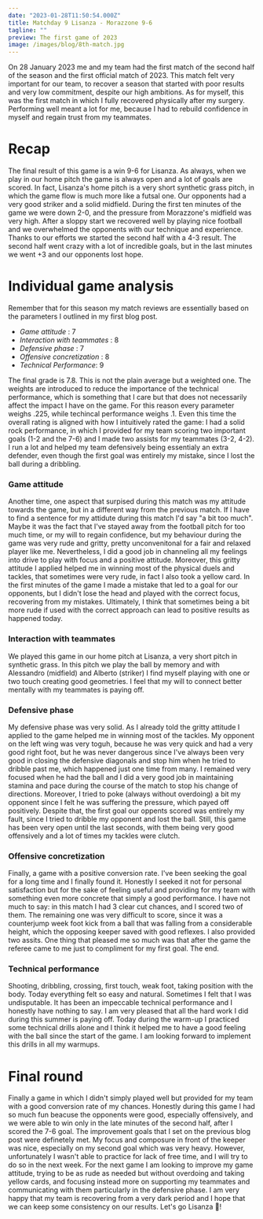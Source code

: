 ```yaml
---
date: "2023-01-28T11:50:54.000Z"
title: Matchday 9 Lisanza - Morazzone 9-6
tagline: ""
preview: The first game of 2023
image: /images/blog/8th-match.jpg
---
```


On 28 January 2023 me and my team had the first match of the second half of the season and the first official match of 2023. This match felt very important for our team, to recover a season that started with poor results and very low commitment, despite our high ambitions. As for myself, this was the first match in which I fully recovered physically after my surgery. Performing well meant a lot for me, because I had to rebuild confidence in myself and regain trust from my teammates.

# Recap

The final result of this game is a win 9-6 for Lisanza. As always, when we play in our home pitch the game is always open and a lot of goals are scored. In fact, Lisanza's home pitch is a very short synthetic grass pitch, in which the game flow is much more like a futsal one. Our opponents had a very good striker and a solid midfield. During the first ten minutes of the game we were down 2-0, and the pressure from Morazzone's midfield was very high. After a sloppy start we recovered well by playing nice football and we overwhelmed the opponents with our technique and experience. Thanks to our efforts we started the second half with a 4-3 result. The second half went crazy with a lot of incredible goals, but in the last minutes we went +3 and our opponents lost hope.

# Individual game analysis

Remember that for this season my match reviews are essentially based on the parameters I outlined in my first blog post.

- _Game attitude_ : 7
- _Interaction with teammates_ : 8
- _Defensive phase_ : 7
- _Offensive concretization_ : 8
- _Technical Performance_: 9

The final grade is 7.8. This is not the plain average but a weighted one. The weights are introduced to reduce the importance of the technical performance, which is something that I care but that does not necessarily affect the impact I have on the game. For this reason every parameter weighs .225, while techincal performance weighs .1. Even this time the overall rating is aligned with how I intuitively rated the game: I had a solid rock performance, in which I provided for my team scoring two important goals (1-2 and the 7-6) and I made two assists for my teammates (3-2, 4-2). I run a lot and helped my team defensively being essentialy an extra defender, even though the first goal was entirely my mistake, since I lost the ball during a dribbling.

### Game attitude

Another time, one aspect that surpised during this match was my attitude towards the game, but in a different way from the previous match. If I have to find a sentence for my attidute during this match I'd say "a bit too much". Maybe it was the fact that I've stayed away from the football pitch for too much time, or my will to regain confidence, but my behaviour during the game was very rude and gritty, pretty unconvenitonal for a fair and relaxed player like me. Nevertheless, I did a good job in channeling all my feelings into drive to play with focus and a positive attitude. Moreover, this gritty attitude I applied helped me in winning most of the physical duels and tackles, that sometimes were very rude, in fact I also took a yellow card. In the first minutes of the game I made a mistake that led to a goal for our opponents, but I didn't lose the head and played with the correct focus, recovering from my mistakes. Ultimately, I think that sometimes being a bit more rude if used with the correct approach can lead to positive results as happened today.

### Interaction with teammates

We played this game in our home pitch at Lisanza, a very short pitch in synthetic grass. In this pitch we play the ball by memory and with Alessandro (midfield) and Alberto (striker) I find myself playing with one or two touch creating good geometries. I feel that my will to connect better mentally with my teammates is paying off.

### Defensive phase

My defensive phase was very solid. As I already told the gritty attitude I applied to the game helped me in winning most of the tackles. My opponent on the left wing was very toguh, because he was very quick and had a very good right foot, but he was never dangerous since I've always been very good in closing the defensive diagonals and stop him when he tried to dribble past me, which happened just one time from many. I remained very focused when he had the ball and I did a very good job in maintaining stamina and pace during the course of the match to stop his change of directions. Moreover, I tried to poke (always without overdoing) a bit my opponent since I felt he was suffering the pressure, which payed off positively. Despite that, the first goal our oppents scored was entirely my fault, since I tried to dribble my opponent and lost the ball. Still, this game has been very open until the last seconds, with them being very good offensively and a lot of times my tackles were clutch.

### Offensive concretization

Finally, a game with a positive conversion rate. I've been seeking the goal for a long time and I finally found it. Honestly I seeked it not for personal satisfaction but for the sake of feeling useful and providing for my team with something even more concrete that simply a good performance. I have not much to say: in this match I had 3 clear cut chances, and I scored two of them. The remaining one was very difficult to score, since it was a counterjump week foot kick from a ball that was falling from a considerable height, which the opposing keeper saved with good reflexes. I also provided two assits. One thing that pleased me so much was that after the game the referee came to me just to compliment for my first goal. The end.

### Technical performance

Shooting, dribbling, crossing, first touch, weak foot, taking position with the body. Today everything felt so easy and natural. Sometimes I felt that I was undisputable. It has been an impeccable technical performance and I honestly have nothing to say. I am very pleased that all the hard work I did during this summer is paying off. Today during the warm-up I practiced some technical drills alone and I think it helped me to have a good feeling with the ball since the start of the game. I am looking forward to implement this drills in all my warmups.

# Final round

Finally a game in which I didn't simply played well but provided for my team with a good conversion rate of my chances. Honestly during this game I had so much fun beacuse the opponents were good, especially offensively, and we were able to win only in the late minutes of the second half, after I scored the 7-6 goal. The improvement goals that I set on the previous blog post were definetely met. My focus and composure in front of the keeper was nice, especially on my second goal which was very heavy. However, unfortunately I wasn't able to practice for lack of free time, and I will try to do so in the next week. For the next game I am looking to improve my game attitude, trying to be as rude as needed but without overdoing and taking yellow cards, and focusing instead more on supporting my teammates and communicating with them particularly in the defensive phase. I am very happy that my team is recovering from a very dark period and I hope that we can keep some consistency on our results. Let's go Lisanza 🐸!

